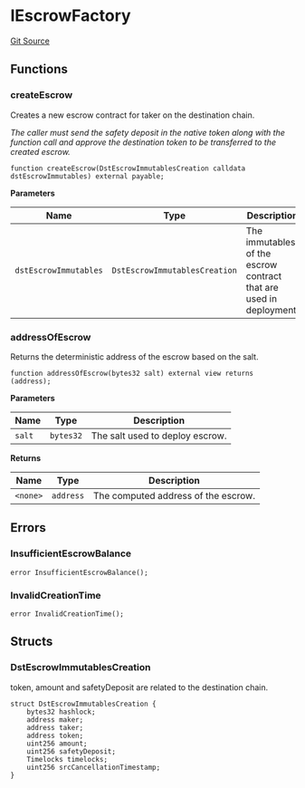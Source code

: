 # IEscrowFactory
[Git Source](https://github.com/1inch/cross-chain-swap/blob/40ee0298e9d149b252571265df4978f25f912e2a/contracts/interfaces/IEscrowFactory.sol)


## Functions
### createEscrow

Creates a new escrow contract for taker on the destination chain.

*The caller must send the safety deposit in the native token along with the function call
and approve the destination token to be transferred to the created escrow.*


```solidity
function createEscrow(DstEscrowImmutablesCreation calldata dstEscrowImmutables) external payable;
```
**Parameters**

|Name|Type|Description|
|----|----|-----------|
|`dstEscrowImmutables`|`DstEscrowImmutablesCreation`|The immutables of the escrow contract that are used in deployment.|


### addressOfEscrow

Returns the deterministic address of the escrow based on the salt.


```solidity
function addressOfEscrow(bytes32 salt) external view returns (address);
```
**Parameters**

|Name|Type|Description|
|----|----|-----------|
|`salt`|`bytes32`|The salt used to deploy escrow.|

**Returns**

|Name|Type|Description|
|----|----|-----------|
|`<none>`|`address`|The computed address of the escrow.|


## Errors
### InsufficientEscrowBalance

```solidity
error InsufficientEscrowBalance();
```

### InvalidCreationTime

```solidity
error InvalidCreationTime();
```

## Structs
### DstEscrowImmutablesCreation
token, amount and safetyDeposit are related to the destination chain.


```solidity
struct DstEscrowImmutablesCreation {
    bytes32 hashlock;
    address maker;
    address taker;
    address token;
    uint256 amount;
    uint256 safetyDeposit;
    Timelocks timelocks;
    uint256 srcCancellationTimestamp;
}
```

